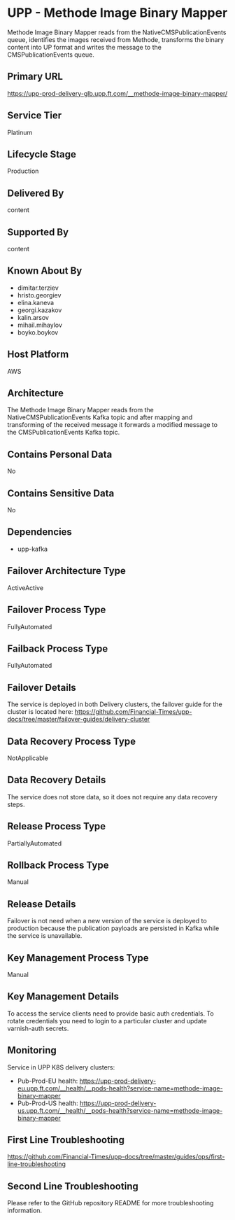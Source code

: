 # UPP - Methode Image Binary Mapper

Methode Image Binary Mapper reads from the NativeCMSPublicationEvents queue, identifies the images received from Methode, transforms the binary content into UP format and writes the message to the CMSPublicationEvents queue.

## Primary URL

https://upp-prod-delivery-glb.upp.ft.com/__methode-image-binary-mapper/

## Service Tier

Platinum

## Lifecycle Stage

Production

## Delivered By

content

## Supported By

content

## Known About By

- dimitar.terziev
- hristo.georgiev
- elina.kaneva
- georgi.kazakov
- kalin.arsov
- mihail.mihaylov
- boyko.boykov

## Host Platform

AWS

## Architecture

The Methode Image Binary Mapper reads from the NativeCMSPublicationEvents Kafka topic and after mapping and transforming of the received message it forwards a modified message to the CMSPublicationEvents Kafka topic.

## Contains Personal Data

No

## Contains Sensitive Data

No

## Dependencies

- upp-kafka

## Failover Architecture Type

ActiveActive

## Failover Process Type

FullyAutomated

## Failback Process Type

FullyAutomated

## Failover Details

The service is deployed in both Delivery clusters, the failover guide for the cluster is located here:
https://github.com/Financial-Times/upp-docs/tree/master/failover-guides/delivery-cluster

## Data Recovery Process Type

NotApplicable

## Data Recovery Details

The service does not store data, so it does not require any data recovery steps.

## Release Process Type

PartiallyAutomated

## Rollback Process Type

Manual

## Release Details

Failover is not need when a new version of the service is deployed to production because the publication payloads are persisted in Kafka while the service is unavailable.

## Key Management Process Type

Manual

## Key Management Details

To access the service clients need to provide basic auth credentials.
To rotate credentials you need to login to a particular cluster and update varnish-auth secrets.

## Monitoring

Service in UPP K8S delivery clusters:
- Pub-Prod-EU health: https://upp-prod-delivery-eu.upp.ft.com/__health/__pods-health?service-name=methode-image-binary-mapper
- Pub-Prod-US health: https://upp-prod-delivery-us.upp.ft.com/__health/__pods-health?service-name=methode-image-binary-mapper

## First Line Troubleshooting

https://github.com/Financial-Times/upp-docs/tree/master/guides/ops/first-line-troubleshooting

## Second Line Troubleshooting

Please refer to the GitHub repository README for more troubleshooting information.
